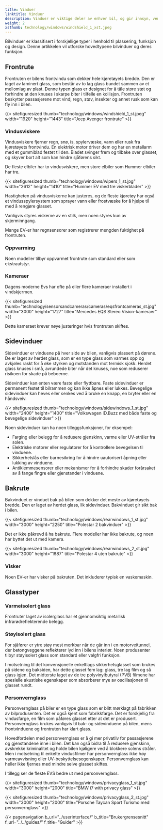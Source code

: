 ```yaml
---
title: Vinduer
linktitle: Vinduer
description: Vinduer er viktige deler av enhver bil, og gir innsyn, ventilasjon, beskyttelse og komfort til sjåføren og passasjerene.
weight: 2
xsthumb: technology/windows/windshield_1_xst.jpeg
---
```

<!-- markdownlint-disable MD033 -->
Bilvinduer er klassifisert i forskjellige typer i henhold til plassering, funksjon og design. Denne artikkelen vil utforske hovedtypene bilvinduer og deres funksjon.

## Frontrute

Frontruten er bilens frontvindu som dekker hele kjøretøyets bredde. Den er laget av laminert glass, som består av to lag glass bundet sammen av et mellomlag av plast. Denne typen glass er designet for å tåle store støt og forhindre at den knuses i skarpe biter i tilfelle en kollisjon. Frontruten beskytter passasjerene mot vind, regn, støv, insekter og annet rusk som kan fly inn i bilen.

{{< sitefiguresized thumb="technology/windows/windshield_1_st.jpeg" width="1920" height="1443" title="Jeep Avenger frontrute" >}}

### Vindusviskere

Vindusviskere fjerner regn, snø, is, spylervæske, vann eller rusk fra kjøretøyets frontvindu. En elektrisk motor driver dem og har en metallarm med et gummiblad festet til den. Bladet svinger frem og tilbake over glasset, og skyver bort alt som kan hindre sjåførens sikt.

De fleste elbiler har to vindusviskere, men store elbiler som Hummer elbiler har tre.

{{< sitefiguresized thumb="technology/windows/wipers_1_st.jpg" width="2612" height="1410" title="Hummer EV med tre viskerblader" >}}

Hastigheten på vindusviskerne kan justeres, og de fleste kjøretøy har også et vindusspylersystem som sprayer vann eller frostvæske for å hjelpe til med å rengjøre glasset.

Vanligvis styres viskerne av en stilk, men noen styres kun av skjerminngang.

Mange EV-er har regnsensorer som registrerer mengden fuktighet på frontruten.

### Oppvarming

Noen modeller tilbyr oppvarmet frontrute som standard eller som ekstrautstyr.

### Kameraer

Dagens moderne Evs har ofte på eller flere kameraer installert i vindskjermen.

{{< sitefiguresized thumb="technology/sensorsandcameras/cameras/eqsfrontcameras_st.jpg" width="3000" height="1727" title="Mercedes EQS Stereo Vision-kameraer" >}}

Dette kameraet krever nøye justeringer hvis frontruten skiftes.

## Sidevinduer

Sidevinduer er vinduene på hver side av bilen, vanligvis plassert på dørene. De er laget av herdet glass, som er en type glass som varmes opp og avkjøles raskt for å øke styrken og motstanden mot termisk sjokk. Herdet glass knuses i små, avrundede biter når det knuses, noe som reduserer risikoen for skade på beboerne.

Sidevinduer kan enten være faste eller flyttbare. Faste sidevinduer er permanent festet til bilrammen og kan ikke åpnes eller lukkes. Bevegelige sidevinduer kan heves eller senkes ved å bruke en knapp, en bryter eller en håndsveiv.

{{< sitefiguresized thumb="technology/windows/sidewindows_1_st.jpg" width="2400" height="1400" title="Volkswagen ID.Buzz med både faste og bevegelige sidevinduer" >}}

Noen sidevinduer kan ha noen tilleggsfunksjoner, for eksempel:

- Farging eller belegg for å redusere gjenskinn, varme eller UV-stråler fra solen.
- Elektriske motorer eller regulatorer for å kontrollere bevegelsen til vinduene.
- Sikkerhetslås eller barnesikring for å hindre uautorisert åpning eller lukking av vinduene.
- Antiklemmesensorer eller mekanismer for å forhindre skader forårsaket av å fange fingre eller gjenstander i vinduene.

## Bakrute

Bakvinduet er vinduet bak på bilen som dekker det meste av kjøretøyets bredde. Den er laget av herdet glass, lik sidevinduer. Bakvinduet gir sikt bak i bilen.

{{< sitefiguresized thumb="technology/windows/rearwindows_1_st.jpg" width="3000" height="2250" title="Polestar 2 bakvinduer" >}}

Det er ikke påkrevd å ha bakrute. Flere modeller har ikke bakrute, og noen har byttet det ut med kamera.

{{< sitefiguresized thumb="technology/windows/rearwindows_2_st.jpg" width="3000" height="1687" title="Polestar 4 uten bakrute" >}}

### Visker

Noen EV-er har visker på bakruten. Det inkluderer typisk en vaskemaskin.

## Glasstyper

### Varmeisolert glass

Frontruter laget av isolerglass har et gjennomsiktig metallisk infrarødreflekterende belegg.

### Støyisolert glass

For sjåfører er ytre støy mest merkbar når de går inn i en motorveitunnel, der betongveggene reflekterer lyd inn i bilens interiør.
Noen produsenter tilbyr støyisolert glass som standard eller valgfri funksjon.

I motsetning til det konvensjonelle enkeltlags sikkerhetsglasset som brukes på sidene og baksiden, har dette glasset fem lag: glass, tre lag film og så glass igjen. Det midterste laget av de tre polyvinylbutyral (PVB) filmene har spesielle akustiske egenskaper som absorberer mye av oscillasjonen til glasset rundt.

### Personvernglass

Personvernglass på biler er en type glass som er blitt mørklagt på fabrikken av bilprodusenten. Det er også kjent som fabrikkfarge. Det er forskjellig fra vindusfarge, en film som påføres glasset etter at det er produsert. Personvernglass brukes vanligvis til bak- og sidevinduene på bilen, mens frontvinduene og frontruten har klart glass.

Hovedfordelen med personvernglass er å gi mer privatliv for passasjerene og gjenstandene inne i bilen. Det kan også bidra til å redusere gjenskinn, avskrekke kriminalitet og holde bilen kjøligere ved å blokkere solens stråler. Men i motsetning til enkelte vindusfilmer har personvernglass ikke høy varmeavvisning eller UV-beskyttelsesegenskaper. Personvernglass kan heller ikke fjernes med mindre selve glasset skiftes.

I tillegg ser de fleste EVS bedre ut med personvernglass.

{{< sitefiguresized thumb="technology/windows/privacyglass_1_st.jpg" width="3000" height="2000" title="BMW i7 with privacy glass" >}}

{{< sitefiguresized thumb="technology/windows/privacyglass_2_st.jpg" width="3000" height="2000" title="Porsche Taycan Sport Turismo med personvernglass" >}}

{{< pagenavigation b_url="../userinterface/" b_title="Brukergrensesnitt" f_url="../../guides/" f_title="Guider" >}}
